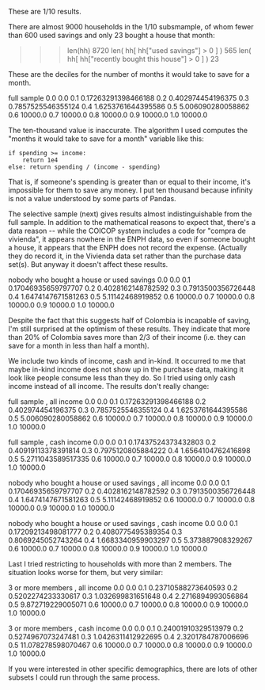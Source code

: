 These are 1/10 results.

There are almost 9000 households in the 1/10 subsmample, of whom fewer than 600 used savings and only 23 bought a house that month:

>>> len(hh)
8720
>>> len( hh[ hh["used savings"] > 0 ] )
565
>>> len( hh[ hh["recently bought this house"] > 0 ] )
23

These are the deciles for the number of months it would take to save for a month.

full sample
0.0 0.0
0.1 0.17263291398466188
0.2 0.402974454196375
0.3 0.7857525546355124
0.4 1.6253761644395586
0.5 5.006090280058862
0.6 10000.0
0.7 10000.0
0.8 10000.0
0.9 10000.0
1.0 10000.0

The ten-thousand value is inaccurate. The algorithm I used computes the "months it would take to save for a month" variable like this:

    if spending >= income:
        return 1e4
    else: return spending / (income - spending)

That is, if someone's spending is greater than or equal to their income, it's impossible for them to save any money. I put ten thousand because infinity is not a value understood by some parts of Pandas.

The selective sample (next) gives results almost indistinguishable from the full sample. In addition to the mathematical reasons to expect that, there's a data reason -- while the COICOP system includes a code for "compra de vivienda", it appears nowhere in the ENPH data, so even if someone bought a house, it appears that the ENPH does not record the expense. (Actually they do record it, in the Vivienda data set rather than the purchase data set(s). But anyway it doesn't affect these results.

nobody who bought a house or used savings
0.0 0.0
0.1 0.17046935659797707
0.2 0.4028162148782592
0.3 0.7913500356726448
0.4 1.6474147671581263
0.5 5.11142468919852
0.6 10000.0
0.7 10000.0
0.8 10000.0
0.9 10000.0
1.0 10000.0

Despite the fact that this suggests half of Colombia is incapable of saving, I'm still surprised at the optimism of these results. They indicate that more than 20% of Colombia saves more than 2/3 of their income (i.e. they can save for a month in less than half a month).

We include two kinds of income, cash and in-kind. It occurred to me that maybe in-kind income does not show up in the purchase data, making it look like people consume less than they do. So I tried using only cash income instead of all income. The results don't really change:

 full sample , all income
0.0 0.0
0.1 0.17263291398466188
0.2 0.402974454196375
0.3 0.7857525546355124
0.4 1.6253761644395586
0.5 5.006090280058862
0.6 10000.0
0.7 10000.0
0.8 10000.0
0.9 10000.0
1.0 10000.0

 full sample , cash income
0.0 0.0
0.1 0.17437524373432803
0.2 0.40919113378391814
0.3 0.7975120805884222
0.4 1.6564104762416898
0.5 5.2711043589517335
0.6 10000.0
0.7 10000.0
0.8 10000.0
0.9 10000.0
1.0 10000.0

 nobody who bought a house or used savings , all income
0.0 0.0
0.1 0.17046935659797707
0.2 0.4028162148782592
0.3 0.7913500356726448
0.4 1.6474147671581263
0.5 5.11142468919852
0.6 10000.0
0.7 10000.0
0.8 10000.0
0.9 10000.0
1.0 10000.0

 nobody who bought a house or used savings , cash income
0.0 0.0
0.1 0.17209213498081777
0.2 0.4080775495389354
0.3 0.8069245052743264
0.4 1.6683340959903297
0.5 5.373887908329267
0.6 10000.0
0.7 10000.0
0.8 10000.0
0.9 10000.0
1.0 10000.0

Last I tried restricting to households with more than 2 members. The situation looks worse for them, but very similar:

 3 or more members , all income
0.0 0.0
0.1 0.23710588273640593
0.2 0.5202274233330617
0.3 1.032699831651648
0.4 2.2716894993056864
0.5 9.872719229005071
0.6 10000.0
0.7 10000.0
0.8 10000.0
0.9 10000.0
1.0 10000.0

 3 or more members , cash income
0.0 0.0
0.1 0.24001910329513979
0.2 0.5274967073247481
0.3 1.0426311412922695
0.4 2.3201784787006696
0.5 11.078278598070467
0.6 10000.0
0.7 10000.0
0.8 10000.0
0.9 10000.0
1.0 10000.0

If you were interested in other specific demographics, there are lots of other subsets I could run through the same process.

